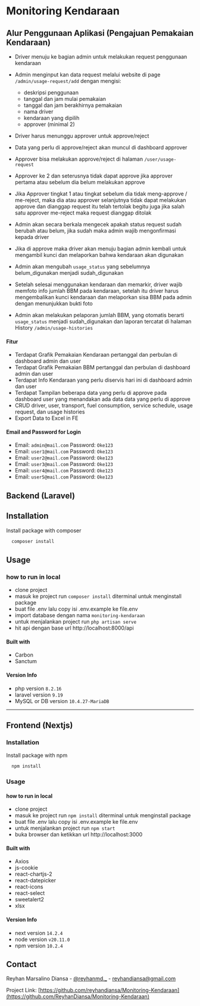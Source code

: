 
# Monitoring Kendaraan

## Alur Penggunaan Aplikasi (Pengajuan Pemakaian Kendaraan)
- Driver menuju ke bagian admin untuk melakukan request penggunaan kendaraan
- Admin menginput kan data request melalui website di page `/admin/usage-request/add` dengan mengisi:
  - deskripsi penggunaan
  - tanggal dan jam mulai pemakaian 
  - tanggal dan jam berakhirnya pemakaian 
  - nama driver
  - kendaraan yang dipilih
  - approver (minimal 2)

- Driver harus menunggu approver untuk approve/reject
- Data yang perlu di approve/reject akan muncul di dashboard approver
- Approver bisa melakukan approve/reject di halaman `/user/usage-request`
- Approver ke 2 dan seterusnya tidak dapat approve jika approver pertama atau sebelum dia belum melakukan approve
- Jika Approver tingkat 1 atau tingkat sebelum dia tidak meng-approve / me-reject, maka dia atau approver selanjutnya tidak dapat melakukan approve dan dianggap request itu telah tertolak begitu juga jika salah satu approver me-reject maka request dianggap ditolak
- Admin akan secara berkala mengecek apakah status request sudah berubah atau belum, jika sudah maka admin wajib mengonfirmasi kepada driver 
- Jika di approve maka driver akan menuju bagian admin kembali untuk mengambil kunci dan melaporkan bahwa kendaraan akan digunakan
- Admin akan mengubah `usage_status` yang sebelumnya belum_digunakan menjadi sudah_digunakan
- Setelah selesai menggunakan kendaraan dan memarkir, driver wajib memfoto info jumlah BBM pada kendaraan, setelah itu driver harus mengembalikan kunci kendaraan dan melaporkan sisa BBM pada admin dengan menunjukkan bukti foto
- Admin akan melakukan pelaporan jumlah BBM, yang otomatis berarti `usage_status` menjadi sudah_digunakan dan laporan tercatat di halaman History `/admin/usage-histories`

#### Fitur
- Terdapat Grafik Pemakaian Kendaraan pertanggal dan perbulan di dashboard admin dan user
- Terdapat Grafik Pemakaian BBM pertanggal dan perbulan di dashboard admin dan user
- Terdapat Info Kendaraan yang perlu diservis hari ini di dashboard admin dan user
- Terdapat Tampilan beberapa data yang perlu di approve pada dashboard user yang menandakan ada data data yang perlu di approve
- CRUD driver, user, transport, fuel consumption, service schedule, usage request, dan usage histories
- Export Data to Excel in FE

#### Email and Password for Login
- Email: `admin@mail.com`
  Password: `Oke123`
- Email: `user1@mail.com`
  Password: `Oke123`
- Email: `user2@mail.com`
  Password: `Oke123`
- Email: `user3@mail.com`
  Password: `Oke123`
- Email: `user4@mail.com`
  Password: `Oke123`
- Email: `user5@mail.com`
  Password: `Oke123`

## Backend (Laravel)

## Installation

Install package with composer

```bash
  composer install 
```
    
## Usage

### how to run in local
- clone project
- masuk ke project run `composer install` diterminal untuk menginstall package
- buat file .env lalu copy isi .env.example ke file.env
- import database dengan nama `monitoring-kendaraan`
- untuk menjalankan project run `php artisan serve` 
- hit api dengan base url http://localhost:8000/api

#### Built with
- Carbon
- Sanctum

#### Version Info
- php version `8.2.16`
- laravel version `9.19`
- MySQL or DB version `10.4.27-MariaDB`

-----------------

## Frontend (Nextjs)

### Installation

Install package with npm

```bash
  npm install 
```
    
### Usage

#### how to run in local
- clone project
- masuk ke project run `npm install` diterminal untuk menginstall package
- buat file .env lalu copy isi .env.example ke file.env
- untuk menjalankan project run `npm start` 
- buka browser dan ketikkan url http://localhost:3000

#### Built with
- Axios
- js-cookie
- react-chartjs-2
- react-datepicker
- react-icons
- react-select
- sweetalert2
- xlsx

#### Version Info
- next version `14.2.4`
- node version `v20.11.0`
- npm version `10.2.4`

## Contact

Reyhan Marsalino Diansa - [@reyhanmd._](https://instagram.com/reyhanmd._) - reyhandiansa@gmail.com

Project Link: [https://github.com/reyhandiansa/Monitoring-Kendaraan](https://github.com/ReyhanDiansa/Monitoring-Kendaraan)